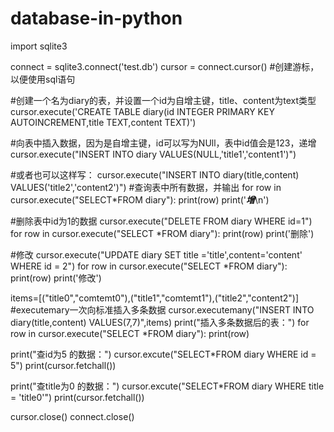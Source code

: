 # database-in-python
import sqlite3

connect = sqlite3.connect('test.db')
cursor = connect.cursor()                   #创建游标，以便使用sql语句

#创建一个名为diary的表，并设置一个id为自增主键，title、content为text类型
cursor.execute('CREATE TABLE diary(id INTEGER PRIMARY KEY AUTOINCREMENT,title TEXT,content TEXT)')

#向表中插入数据，因为是自增主键，id可以写为NUll，表中id值会是123，递增
cursor.execute("INSERT INTO diary VALUES(NULL,'title1','content1')")

#或者也可以这样写：
cursor.execute("INSERT INTO diary(title,content) VALUES('title2','content2')")
#查询表中所有数据，并输出
for row in cursor.execute("SELECT*FROM diary"):
    print(row)
print('*****增*****\n')

#删除表中id为1的数据
cursor.execute("DELETE FROM diary WHERE id=1")
for row in cursor.execute("SELECT *FROM diary"):
    print(row)
print('删除')

#修改
cursor.execute("UPDATE diary SET title ='title',content='content' WHERE id = 2")
for row in cursor.execute("SELECT *FROM diary"):
    print(row)
print('修改')

items=[("title0","comtemt0"),("title1","comtemt1"),("title2","content2")]
#executemary一次向标准插入多条数据
cursor.executemany("INSERT INTO diary(title,content) VALUES(7,7)",items)
print("插入多条数据后的表：")
for row in cursor.execute("SELECT *FROM diary"):
    print(row)

print("查id为5 的数据：")
cursor.excute("SELECT*FROM diary WHERE id = 5")
print(cursor.fetchall())

print("查title为0 的数据：")
cursor.excute("SELECT*FROM diary WHERE title = 'title0'")
print(cursor.fetchall())

cursor.close()
connect.close()
